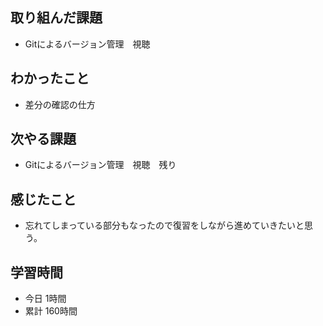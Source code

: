 ## 取り組んだ課題
- Gitによるバージョン管理　視聴
## わかったこと
- 差分の確認の仕方
## 次やる課題
- Gitによるバージョン管理　視聴　残り
## 感じたこと
- 忘れてしまっている部分もなったので復習をしながら進めていきたいと思う。
## 学習時間
- 今日 1時間
- 累計 160時間
